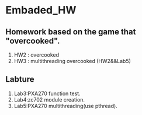 # Embaded_HW


## Homework based on the game that "overcooked".
1. HW2 : overcooked
2. HW3 : multithreading overcooked (HW2&&Lab5)


## Labture
1. Lab3:PXA270 function test.
2. Lab4:zc702 module creation.
3. Lab5:PXA270 multithreading(use pthread).
